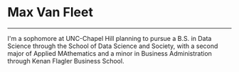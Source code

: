 # Max Van Fleet
---
I'm a sophomore at UNC-Chapel Hill planning to pursue a B.S. in Data Science through the School of Data Science and Society, with a second major of Applied MAthematics and a minor in Business Administration through Kenan Flagler Business School.

